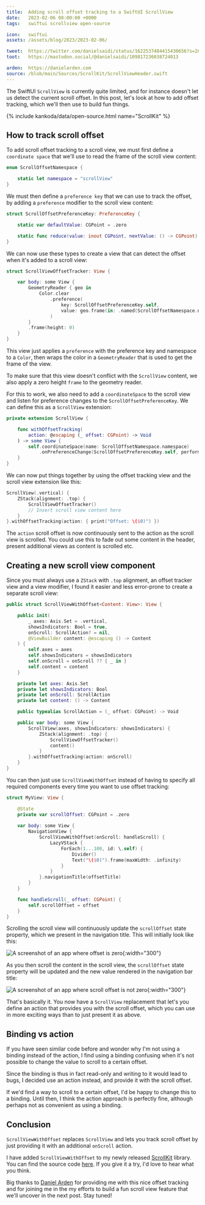 ```yaml
---
title:  Adding scroll offset tracking to a SwiftUI ScrollView
date:   2023-02-06 08:00:00 +0000
tags:   swiftui scrollview open-source

icon:   swiftui
assets: /assets/blog/2023/2023-02-06/

tweet:  https://twitter.com/danielsaidi/status/1622537484415430656?s=20&t=3qs2gw90CbHHVEFCPzeHcg
toot:   https://mastodon.social/@danielsaidi/109817236038724013

arden:  https://danielarden.com
source: /blob/main/Sources/ScrollKit/ScrollViewHeader.swift
---
```


The SwiftUI `ScrollView` is currently quite limited, and for instance doesn't let us detect the current scroll offset. In this post, let's look at how to add offset tracking, which we'll then use to build fun things.

{% include kankoda/data/open-source.html name="ScrollKit" %}


## How to track scroll offset

To add scroll offset tracking to a scroll view, we must first define a `coordinate space` that we'll use to read the frame of the scroll view content:

```swift
enum ScrollOffsetNamespace {

    static let namespace = "scrollView"
}
```

We must then define a `preference key` that we can use to track the offset, by adding a `preference` modifier to the scroll view content:

```swift
struct ScrollOffsetPreferenceKey: PreferenceKey {

    static var defaultValue: CGPoint = .zero

    static func reduce(value: inout CGPoint, nextValue: () -> CGPoint) {}
}
```

We can now use these types to create a view that can detect the offset when it's added to a scroll view:

```swift
struct ScrollViewOffsetTracker: View {

    var body: some View {
        GeometryReader { geo in
            Color.clear
                .preference(
                    key: ScrollOffsetPreferenceKey.self,
                    value: geo.frame(in: .named(ScrollOffsetNamespace.namespace)).origin
                )
        }
        .frame(height: 0)
    }
}
```

This view just applies a `preference` with the preference key and namespace to a `Color`, then wraps the color in a `GeometryReader` that is used to get the frame of the view. 

To make sure that this view doesn't conflict with the `ScrollView` content, we also apply a zero height `frame` to the geometry reader.

For this to work, we also need to add a `coordinateSpace` to the scroll view and listen for preference changes to the `ScrollOffsetPreferenceKey`. We can define this as a `ScrollView` extension:

```swift
private extension ScrollView {

    func withOffsetTracking(
        action: @escaping (_ offset: CGPoint) -> Void
    ) -> some View {
        self.coordinateSpace(name: ScrollOffsetNamespace.namespace)
            .onPreferenceChange(ScrollOffsetPreferenceKey.self, perform: action)
    }
}
```

We can now put things together by using the offset tracking view and the scroll view extension like this:

```swift
ScrollView(.vertical) {
    ZStack(alignment: .top) {
        ScrollViewOffsetTracker()
        // Insert scroll view content here
    }
}.withOffsetTracking(action: { print("Offset: \($0)") })
```

The `action` scroll offset is now continuously sent to the action as the scroll view is scrolled. You could use this to fade out some content in the header, present additional views as content is scrolled etc.


## Creating a new scroll view component

Since you must always use a `ZStack` with `.top` alignment, an offset tracker view and a view modifier, I found it easier and less error-prone to create a separate scroll view:

```swift
public struct ScrollViewWithOffset<Content: View>: View {

    public init(
        _ axes: Axis.Set = .vertical,
        showsIndicators: Bool = true,
        onScroll: ScrollAction? = nil,
        @ViewBuilder content: @escaping () -> Content
    ) {
        self.axes = axes
        self.showsIndicators = showsIndicators
        self.onScroll = onScroll ?? { _ in }
        self.content = content
    }

    private let axes: Axis.Set
    private let showsIndicators: Bool
    private let onScroll: ScrollAction
    private let content: () -> Content

    public typealias ScrollAction = (_ offset: CGPoint) -> Void

    public var body: some View {
        ScrollView(axes, showsIndicators: showsIndicators) {
            ZStack(alignment: .top) {
                ScrollViewOffsetTracker()
                content()
            }
        }.withOffsetTracking(action: onScroll)
    }
}
```

You can then just use `ScrollViewWithOffset` instead of having to specify all required components every time you want to use offset tracking:

```swift
struct MyView: View {

    @State
    private var scrollOffset: CGPoint = .zero
    
    var body: some View {
        NavigationView {
            ScrollViewWithOffset(onScroll: handleScroll) {
                LazyVStack {
                    ForEach(1...100, id: \.self) {
                        Divider()
                        Text("\($0)").frame(maxWidth: .infinity)
                    }
                }
            }.navigationTitle(offsetTitle)
        }
    }

    func handleScroll(_ offset: CGPoint) {
        self.scrollOffset = offset
    }
}
```

Scrolling the scroll view will continuously update the `scrollOffset` state property, which we present in the navigation title. This will initially look like this:

![A screenshot of an app where offset is zero]({{page.assets}}scroll-init.png){:width="300"}

As you then scroll the content in the scroll view, the `scrollOffset` state property will be updated and the new value rendered in the navigation bar title:

![A screenshot of an app where scroll offset is not zero]({{page.assets}}scroll-scrolled.png){:width="300"}

That's basically it. You now have a `ScrollView` replacement that let's you define an action that provides you with the scroll offset, which you can use in more exciting ways than to just present it as above.


## Binding vs action

If you have seen similar code before and wonder why I'm not using a binding instead of the action, I find using a binding confusing when it's not possible to change the value to scroll to a certain offset. 

Since the binding is thus in fact read-only and writing to it would lead to bugs, I decided use an action instead, and provide it with the scroll offset.

If we'd find a way to scroll to a certain offset, I'd be happy to change this to a binding. Until then, I think the action approach is perfectly fine, although perhaps not as convenient as using a binding.


## Conclusion

`ScrollViewWithOffset` replaces `ScrollView` and lets you track scroll offset by just providing it with an additional `onScroll` action. 

I have added `ScrollViewWithOffset` to my newly released [ScrollKit]({{project.url}}) library. You can find the source code [here]({{project.url}}{{page.source}}). If you give it a try, I'd love to hear what you think.

Big thanks to [Daniel Arden]({{page.arden}}) for providing me with this nice offset tracking and for joining me in the my efforts to build a fun scroll view feature that we'll uncover in the next post. Stay tuned!